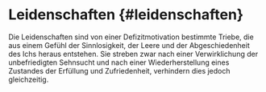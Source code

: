 # Leidenschaften {#leidenschaften}

Die Leidenschaften sind von einer Defizitmotivation bestimmte Triebe, die aus einem Gefühl der Sinnlosigkeit, der Leere und der Abgeschiedenheit des Ichs heraus entstehen. Sie streben zwar nach einer Verwirklichung der unbefriedigten Sehnsucht und nach einer Wiederherstellung eines Zustandes der Erfüllung und Zufriedenheit, verhindern dies jedoch gleichzeitig.